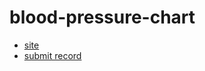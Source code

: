 # blood-pressure-chart

- [site](https://saber2pr.top/blood-pressure-chart)
- [submit record](https://github.com/Saber2pr/blood-pressure-chart/edit/master/BLOOD_RECORD.csv)
